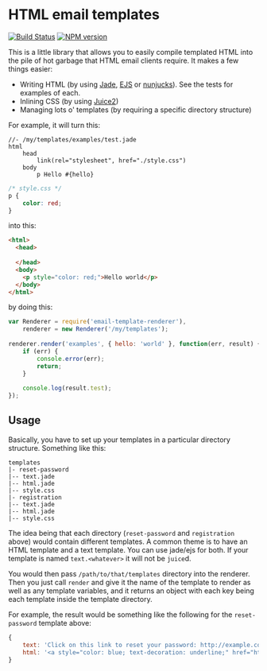 # HTML email templates

[![Build Status](https://travis-ci.org/tmont/email-template-renderer.png)](https://travis-ci.org/tmont/email-template-renderer)
[![NPM version](https://badge.fury.io/js/email-template-renderer.png)](http://badge.fury.io/js/email-template-renderer)

This is a little library that allows you to easily compile templated HTML
into the pile of hot garbage that HTML email clients require. It makes a
few things easier:

- Writing HTML (by using [Jade](http://jade-lang.com/), [EJS](https://github.com/tj/ejs) or 
  [nunjucks](http://mozilla.github.io/nunjucks/)). See the tests for examples of each.
- Inlining CSS (by using [Juice2](https://github.com/andrewrk/juice))
- Managing lots o' templates (by requiring a specific directory structure)

For example, it will turn this:

```jade
//- /my/templates/examples/test.jade
html
	head
		link(rel="stylesheet", href="./style.css")
	body
		p Hello #{hello}
```

```css
/* style.css */
p {
    color: red;
}
```

into this:

```html
<html>
  <head>
    
  </head>
  <body>
    <p style="color: red;">Hello world</p>
  </body>
</html>
```

by doing this:

```javascript
var Renderer = require('email-template-renderer'),
    renderer = new Renderer('/my/templates');
    
renderer.render('examples', { hello: 'world' }, function(err, result) {
    if (err) {
        console.error(err);
        return;
    }
    
    console.log(result.test);
});
```

## Usage
Basically, you have to set up your templates in a particular directory structure.
Something like this:

```
templates
|- reset-password
|-- text.jade
|-- html.jade
|-- style.css
|- registration
|-- text.jade
|-- html.jade
|-- style.css
```

The idea being that each directory (`reset-password` and `registration` above) would contain
different templates. A common theme is to have an HTML template and a text template. You can
use jade/ejs for both. If your template is named `text.<whatever>` it will not be `juice`d.

You would then pass `/path/to/that/templates` directory into the renderer. Then you just call
`render` and give it the name of the template to render as well as any template variables, and
it returns an object with each key being each template inside the template directory.

For example, the result would be something like the following for the `reset-password` template
above:

```javascript
{
    text: 'Click on this link to reset your password: http://example.com/asdf',
    html: '<a style="color: blue; text-decoration: underline;" href="http://example.com/asdf">Click here</a> to reset your password.'
}
```